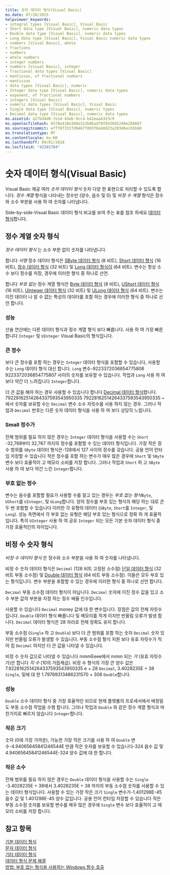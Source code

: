 ```yaml
---
title: 숫자 데이터 형식(Visual Basic)
ms.date: 07/20/2015
helpviewer_keywords:
- integral types [Visual Basic], Visual Basic
- Short data type [Visual Basic], numeric data types
- Double data type [Visual Basic], numeric data types
- Long data type [Visual Basic], Visual Basic numeric data types
- numbers [Visual Basic], whole
- fractions
- numbers
- whole numbers
- integer numbers
- numbers [Visual Basic], integer
- fractional data types [Visual Basic]
- mantissas, of fractional numbers
- mantissas
- data types [Visual Basic], numeric
- Integer data type [Visual Basic], numeric data types
- exponent, of fractional numbers
- integers [Visual Basic]
- numeric data types [Visual Basic], Visual Basic
- Single data type [Visual Basic], numeric types
- Decimal data type [Visual Basic], numeric data types
ms.assetid: a27bd4d0-7e14-43eb-9cc4-b42eaab323c9
ms.openlocfilehash: 6578a410e389a313b0bad70f043691240e288887
ms.sourcegitcommit: efff8f331fd9467f093f8ab8d23a203d6ecb5b60
ms.translationtype: MT
ms.contentlocale: ko-KR
ms.lasthandoff: 09/01/2018
ms.locfileid: "43391704"
---
```

# <a name="numeric-data-types-visual-basic"></a>숫자 데이터 형식(Visual Basic)
Visual Basic 제공 여러 *숫자 데이터 형식* 숫자 다양 한 표현으로 처리할 수 있도록 합니다. *정수 계열* 형식을 나타내는 정수만 (양수, 음수 및 0) 및 *비정 수 계열* 형식은 정수와 소수 부분을 사용 하 여 숫자를 나타냅니다.  
  
 Side-by-side-Visual Basic 데이터 형식 비교를 보여 주는 표를 참조 하세요 [데이터 형식](../../../../visual-basic/language-reference/data-types/index.md)합니다.  
  
## <a name="integral-numeric-types"></a>정수 계열 숫자 형식  
 *정수 데이터 형식* 는 소수 부분 없이 숫자를 나타냅니다.  
  
 합니다 *서명* 정수 데이터 형식은 [SByte 데이터 형식](../../../../visual-basic/language-reference/data-types/sbyte-data-type.md) (8 비트), [Short 데이터 형식](../../../../visual-basic/language-reference/data-types/short-data-type.md) (16 비트), [정수 데이터 형식](../../../../visual-basic/language-reference/data-types/integer-data-type.md) (32 비트) 및 [ Long 데이터 형식이](../../../../visual-basic/language-reference/data-types/long-data-type.md) (64 비트). 변수는 항상 소수 보다 정수를 저장, 경우에 이러한 형식 중 하나로 선언.  
  
 합니다 *부호 없는* 정수 계열 형식은 [Byte 데이터 형식](../../../../visual-basic/language-reference/data-types/byte-data-type.md) (8 비트), [UShort 데이터 형식](../../../../visual-basic/language-reference/data-types/ushort-data-type.md) (16 비트), [UInteger 데이터 형식](../../../../visual-basic/language-reference/data-types/uinteger-data-type.md) (32 비트) 및 [ ULong 데이터 형식](../../../../visual-basic/language-reference/data-types/ulong-data-type.md) (64 비트). 변수는 이진 데이터 나 알 수 없는 특성의 데이터를 포함 하는 경우에 이러한 형식 중 하나로 선언 합니다.  
  
### <a name="performance"></a>성능  
 산술 연산에는 다른 데이터 형식과 정수 계열 형식 보다 빠릅니다. 사용 하 여 가장 빠른 합니다 `Integer` 및 `UInteger` Visual Basic의 형식입니다.  
  
### <a name="large-integers"></a>큰 정수  
 보다 큰 정수를 포함 하는 경우는 `Integer` 데이터 형식을 포함할 수 있습니다, 사용할 수는 `Long` 데이터 형식 대신 합니다. `Long` 변수-9223372036854775808 9223372036854775807 사이의 숫자를 보유할 수 있습니다. 작업과 `Long` 사용 하 여 보다 약간 더 느려집니다 `Integer`합니다.  
  
 더 큰 값을 해야 하는 경우 사용할 수 있습니다 합니다 [Decimal 데이터 형식](../../../../visual-basic/language-reference/data-types/decimal-data-type.md)합니다. 79228162514264337593543950335 79228162514264337593543950335 ~에서 숫자를 보유할 수는 `Decimal` 변수 소수 자릿수를 사용 하지 않는 경우. 그러나 작업과 `Decimal` 번호는 다른 숫자 데이터 형식을 사용 하 여 보다 상당히 느립니다.  
  
### <a name="small-integers"></a>Small 정수가  
 전체 범위를 필요 하지 않은 경우는 `Integer` 데이터 형식을 사용할 수는 `Short` -32,768부터 32,767 까지의 정수를 포함할 수 있는 데이터 형식입니다. 가장 작은 정수 범위를 `SByte` 데이터 형식은-128에서 127 사이의 정수를 갖습니다. 공용 언어 런타임 저장할 수 있습니다 작은 정수를 포함 하는 변수가 매우 많은 경우에 `Short` 및 `SByte` 변수 보다 효율적이 고 메모리 소비를 저장 합니다. 그러나 작업과 `Short` 하 고 `SByte` 사용 하 여 보다 약간 느린 `Integer`합니다.  
  
### <a name="unsigned-integers"></a>부호 없는 정수  
 변수는 음수를 포함할 필요가 사용할 수를 알고 있는 경우는 *부호 없는 형식*`Byte`, `UShort`를 `UInteger`, 및 `ULong`합니다. 양의 정수를 부호 있는 형식의 해당 하는 대로 큰 두 번 포함할 수 있습니다 이러한 각 유형의 데이터 (`SByte`, `Short`를 `Integer`, 및 `Long`). 성능 측면에서 각 부호 없는 유형은 해당 부호 있는 형식으로 정확 하 게 효율적입니다. 특히 `UInteger` 사용 하 여 공유 `Integer` 되는 모든 기본 숫자 데이터 형식 중 가장 효율적인의 차이입니다.  
  
## <a name="nonintegral-numeric-types"></a>비정 수 숫자 형식  
 *비정 수 데이터 형식* 은 정수와 소수 부분을 사용 하 여 숫자를 나타냅니다.  
  
 비정 수 숫자 데이터 형식은 `Decimal` (128 비트 고정된 소수점) [단일 데이터 형식](../../../../visual-basic/language-reference/data-types/single-data-type.md) (32 비트 부동 소수점) 및 [Double 데이터 형식](../../../../visual-basic/language-reference/data-types/double-data-type.md) (64 비트 부동 소수점). 이들은 모두 부호 있는 형식입니다. 변수 부분을 포함할 수 있는 경우에 이러한 형식 중 하나로 선언 합니다.  
  
 `Decimal` 부동 소수점 데이터 형식이 아닙니다. `Decimal` 숫자에 이진 정수 값을 있고 소수 부분 값의 부분을 지정 하는 정수 배율 인수입니다.  
  
 사용할 수 있습니다 `Decimal` money 값에 대 한 변수입니다. 장점은 값의 전체 자릿수입니다. `Double` 데이터 형식 빠릅니다 및 메모리를 적게 이지만 반올림 오류가 발생 합니다. `Decimal` 데이터 형식은 28 자리로 전체 정확도 유지 합니다.  
  
 부동 소수점 (`Single` 하 고 `Double`) 보다 더 큰 범위를 포함 하는 숫자 `Decimal` 숫자 있지만 반올림 오류가 발생할 수 있습니다. 부동 소수점 형식 지원 보다 유효 자릿수가 적어 짐 `Decimal` 하지만 더 큰 값을 나타낼 수 있습니다.  
  
 비정 수 숫자 값으로 나타낼 수 있습니다 mmmEeee에서 mmm 되는 *가* (유효 자릿수가)은 합니다 *지 수* (10의 거듭제곱). 비정 수 형식의 가장 큰 양수 값은 7.9228162514264337593543950335 e + 28 `Decimal`, 3.4028235E + 38 `Single`, 및에 대 한 1.79769313486231570 + 308 `Double`합니다.  
  
### <a name="performance"></a>성능  
 `Double` 소수 데이터 형식 중 가장 효율적인 되므로 현재 플랫폼의 프로세서에서 배정밀도 부동 소수점 작업을 수행 합니다. 그러나 작업과 `Double` 와 같은 정수 계열 형식과 마찬가지로 빠르지 않습니다 `Integer`합니다.  
  
### <a name="small-magnitudes"></a>작은 크기  
 숫자 (0에 가장 가까운), 가능한 가장 작은 크기를 사용 하 여 `Double` 변수-4.94065645841246544E 만큼 작은 숫자를 보유할 수 있습니다-324 음수 값 및 4.94065645841246544E-324 양수 값에 대 한 합니다.  
  
### <a name="small-fractional-numbers"></a>작은 소수  
 전체 범위를 필요 하지 않은 경우는 `Double` 데이터 형식을 사용할 수는 `Single` -3.4028235E + 38에서 3.4028235E + 38 까지의 부동 소수점 숫자를 사용할 수 있는 데이터 형식입니다. 사용할 수 있는 가장 작은 크기 `Single` 변수가-1.401298E-45 음수 값 및 1.401298E-45 양수 값입니다. 공용 언어 런타임 저장할 수 있습니다 작은 부동 소수점 숫자를 보유할 변수를 매우 많은 경우에 `Single` 변수 보다 효율적이 고 메모리 소비를 저장 합니다.  
  
## <a name="see-also"></a>참고 항목  
 [기본 데이터 형식](../../../../visual-basic/programming-guide/language-features/data-types/elementary-data-types.md)  
 [문자 데이터 형식](../../../../visual-basic/programming-guide/language-features/data-types/character-data-types.md)  
 [기타 데이터 형식](../../../../visual-basic/programming-guide/language-features/data-types/miscellaneous-data-types.md)  
 [데이터 형식 문제 해결](../../../../visual-basic/programming-guide/language-features/data-types/troubleshooting-data-types.md)  
 [방법: 부호 없는 형식을 사용하는 Windows 함수 호출](../../../../visual-basic/programming-guide/com-interop/how-to-call-a-windows-function-that-takes-unsigned-types.md)
